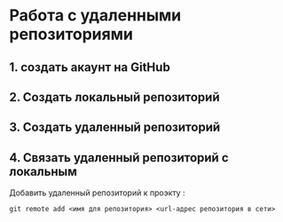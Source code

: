 # **Работа с удаленными репозиториями**
## 1. создать акаунт на GitHub
## 2. Создать локальный репозиторий
## 3. Создать удаленный репозиторий
## 4. Связать удаленный репозиторий с локальным

Добавить удаленный репозиторий к проэкту : 
```
git remote add <имя для репозитория> <url-адрес репозитория в сети>
```
